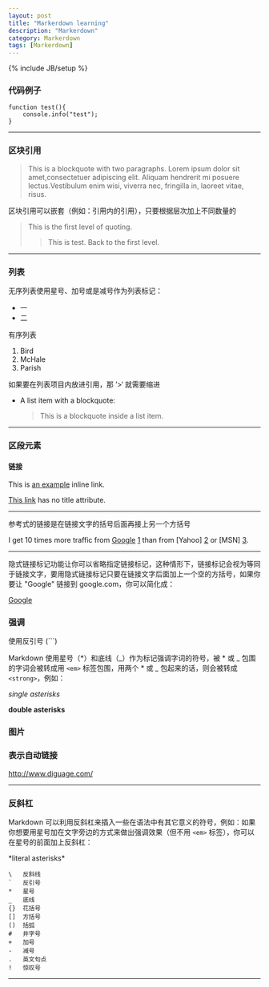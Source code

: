 ```yaml
---
layout: post
title: "Markerdown learning"
description: "Markerdown"
category: Markerdown
tags: [Markerdown]
---
```

{% include JB/setup %}


### 代码例子 

	function test(){
		console.info("test");
	}

---

### 区块引用 

> This is a blockquote with two paragraphs. Lorem ipsum dolor sit amet,consectetuer adipiscing elit. Aliquam hendrerit mi posuere lectus.Vestibulum enim wisi, viverra nec, fringilla in, laoreet vitae, risus.

区块引用可以嵌套（例如：引用内的引用），只要根据层次加上不同数量的

> This is the first level of quoting.
>> This is test.
>> Back to the first level.

---

### 列表

无序列表使用星号、加号或是减号作为列表标记：

* 一
* 二

有序列表

1. Bird
2. McHale
3. Parish

如果要在列表项目内放进引用，那 ’>‘ 就需要缩进

*	A list item with a blockquote:
	> This is a blockquote
    > inside a list item.


---

### 区段元素

#### 链接

This is [an example](http://example.com/ "Title") inline link.

[This link](http://example.net/) has no title attribute.


---

参考式的链接是在链接文字的括号后面再接上另一个方括号

I get 10 times more traffic from [Google] [1] than from
[Yahoo] [2] or [MSN] [3].

  [1]: http://google.com/        "Google"
  [2]: http://search.yahoo.com/  "Yahoo Search"
  [3]: http://search.msn.com/    "MSN Search"
----------


隐式链接标记功能让你可以省略指定链接标记，这种情形下，链接标记会视为等同于链接文字，要用隐式链接标记只要在链接文字后面加上一个空的方括号，如果你要让 "Google" 链接到 google.com，你可以简化成：

[Google][]

[Google]: http://google.com/

### 强调

使用反引号 (```)

Markdown 使用星号（*）和底线（_）作为标记强调字词的符号，被 * 或 _ 包围的字词会被转成用 `<em>` 标签包围，用两个 * 或 _ 包起来的话，则会被转成 `<strong>`，例如：

*single asterisks*

**double asterisks**


### 图片



### 表示自动链接

<http://www.diguage.com/>

---

### 反斜杠

Markdown 可以利用反斜杠来插入一些在语法中有其它意义的符号，例如：如果你想要用星号加在文字旁边的方式来做出强调效果（但不用 `<em>` 标签），你可以在星号的前面加上反斜杠：

\*literal asterisks\*

	\   反斜线
	`   反引号
	*   星号
	_   底线
	{}  花括号
	[]  方括号
	()  括弧
	#   井字号
	+   加号
	-   减号
	.   英文句点
	!   惊叹号


---